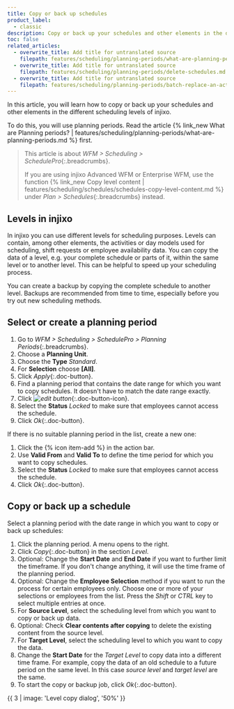 ```yaml
---
title: Copy or back up schedules
product_label:
  - classic
description: Copy or back up your schedules and other elements in the different scheduling levels of injixo (SchedulePro).
toc: false
related_articles:
  - overwrite_title: Add title for untranslated source
    filepath: features/scheduling/planning-periods/what-are-planning-periods.md
  - overwrite_title: Add title for untranslated source
    filepath: features/scheduling/planning-periods/delete-schedules.md
  - overwrite_title: Add title for untranslated source
    filepath: features/scheduling/planning-periods/batch-replace-an-activity.md
---
```


In this article, you will learn how to copy or back up your schedules and other elements in the different scheduling levels of injixo.

To do this, you will use planning periods. Read the article {% link_new What are Planning periods? | features/scheduling/planning-periods/what-are-planning-periods.md %} first.

> This article is about _WFM > Scheduling > SchedulePro_{:.breadcrumbs}.
>
> If you are using injixo Advanced WFM or Enterprise WFM, use the function {% link_new Copy level content | features/scheduling/schedules/schedules-copy-level-content.md %} under _Plan > Schedules_{:.breadcrumbs} instead.

## Levels in injixo

In injixo you can use different levels for scheduling purposes. Levels can contain, among other elements, the activities or day models used for scheduling, shift requests or employee availability data. You can copy the data of a level, e.g. your complete schedule or parts of it, within the same level or to another level. This can be helpful to speed up your scheduling process.

You can create a backup by copying the complete schedule to another level. Backups are recommended from time to time, especially before you try out new scheduling methods.

## Select or create a planning period

1. Go to _WFM > Scheduling > SchedulePro > Planning Periods_{:.breadcrumbs}.
2. Choose a **Planning Unit**.
3. Choose the **Type** _Standard_.
4. For **Selection** choose **[All]**.
5. Click _Apply_{:.doc-button}.
6. Find a planning period that contains the date range for which you want to copy schedules. It doesn't have to match the date range exactly.
7. Click _![edit button](/assets/img/common/item-edit.gif)_{:.doc-button-icon}.
8. Select the **Status** _Locked_ to make sure that employees cannot access the schedule.
9. Click _Ok_{:.doc-button}.

If there is no suitable planning period in the list, create a new one:

1. Click the {% icon item-add %} in the action bar.
2. Use **Valid From** and **Valid To** to define the time period for which you want to copy schedules.
3. Select the **Status** _Locked_ to make sure that employees cannot access the schedule.
4. Click _Ok_{:.doc-button}.

## Copy or back up a schedule

Select a planning period with the date range in which you want to copy or back up schedules:

1. Click the planning period. A menu opens to the right.
2. Click _Copy_{:.doc-button} in the section _Level_.
3. Optional: Change the **Start Date** and **End Date** if you want to further limit the timeframe. If you don't change anything, it will use the time frame of the planning period.
4. Optional: Change the **Employee Selection** method if you want to run the process for certain employees only. Choose one or more of your selections or employees from the list. Press the _Shift_ or _CTRL_ key to select multiple entries at once.
5. For **Source Level**, select the scheduling level from which you want to copy or back up data.
6. Optional: Check **Clear contents after copying** to delete the existing content from the source level.
7. For **Target Level**, select the scheduling level to which you want to copy the data.
8. Change the **Start Date** for the _Target Level_ to copy data into a different time frame. For example, copy the data of an old schedule to a future period on the same level. In this case _source level_ and _target level_ are the same.
9. To start the copy or backup job, click _Ok_{:.doc-button}.

{{ 3 | image: 'Level copy dialog', '50%' }}
